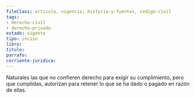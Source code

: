 ```yaml
---
fileClass: articulo, vigencia, historia-y-fuentes, codigo-civil
tags:
- derecho-civil
- derecho-privado
estado: vigente
tipo: inciso
libro:
titulo:
parrafo:
corriente-juridica:
---
```

Naturales las que no confieren derecho para exigir su cumplimiento, pero que cumplidas, autorizan para retener lo que se ha dado o pagado en razón de ellas.